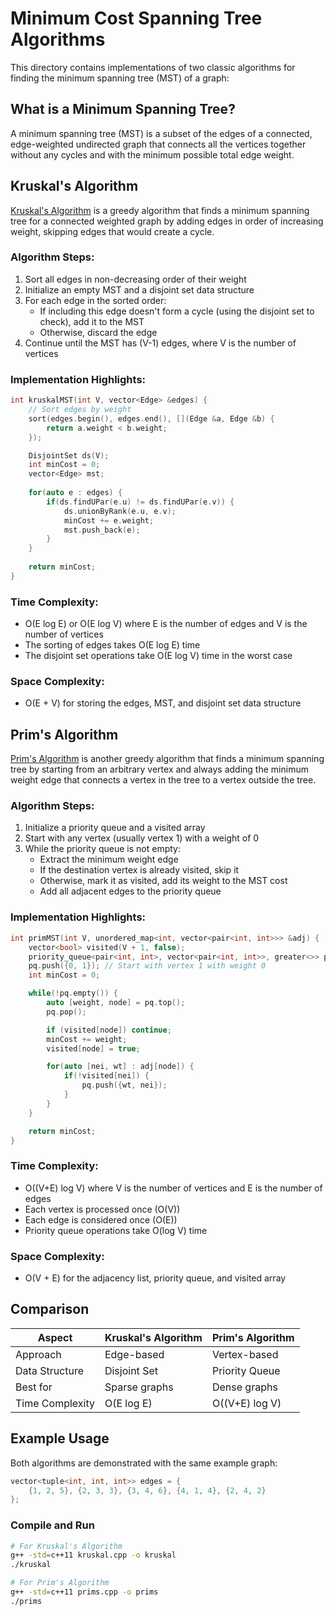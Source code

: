 # Minimum Cost Spanning Tree Algorithms

This directory contains implementations of two classic algorithms for finding the minimum spanning tree (MST) of a graph:

## What is a Minimum Spanning Tree?

A minimum spanning tree (MST) is a subset of the edges of a connected, edge-weighted undirected graph that connects all the vertices together without any cycles and with the minimum possible total edge weight.

## Kruskal's Algorithm

[Kruskal's Algorithm](kruskal.cpp) is a greedy algorithm that finds a minimum spanning tree for a connected weighted graph by adding edges in order of increasing weight, skipping edges that would create a cycle.

### Algorithm Steps:

1. Sort all edges in non-decreasing order of their weight
2. Initialize an empty MST and a disjoint set data structure
3. For each edge in the sorted order:
   - If including this edge doesn't form a cycle (using the disjoint set to check), add it to the MST
   - Otherwise, discard the edge
4. Continue until the MST has (V-1) edges, where V is the number of vertices

### Implementation Highlights:

```cpp
int kruskalMST(int V, vector<Edge> &edges) {
    // Sort edges by weight
    sort(edges.begin(), edges.end(), [](Edge &a, Edge &b) {
        return a.weight < b.weight;
    });

    DisjointSet ds(V);
    int minCost = 0;
    vector<Edge> mst;
    
    for(auto e : edges) {
        if(ds.findUPar(e.u) != ds.findUPar(e.v)) {
            ds.unionByRank(e.u, e.v);
            minCost += e.weight;
            mst.push_back(e);
        }
    }
    
    return minCost;
}
```

### Time Complexity:

- O(E log E) or O(E log V) where E is the number of edges and V is the number of vertices
- The sorting of edges takes O(E log E) time
- The disjoint set operations take O(E log V) time in the worst case

### Space Complexity:

- O(E + V) for storing the edges, MST, and disjoint set data structure

## Prim's Algorithm

[Prim's Algorithm](prims.cpp) is another greedy algorithm that finds a minimum spanning tree by starting from an arbitrary vertex and always adding the minimum weight edge that connects a vertex in the tree to a vertex outside the tree.

### Algorithm Steps:

1. Initialize a priority queue and a visited array
2. Start with any vertex (usually vertex 1) with a weight of 0
3. While the priority queue is not empty:
   - Extract the minimum weight edge
   - If the destination vertex is already visited, skip it
   - Otherwise, mark it as visited, add its weight to the MST cost
   - Add all adjacent edges to the priority queue

### Implementation Highlights:

```cpp
int primMST(int V, unordered_map<int, vector<pair<int, int>>> &adj) {
    vector<bool> visited(V + 1, false);
    priority_queue<pair<int, int>, vector<pair<int, int>>, greater<>> pq;
    pq.push({0, 1}); // Start with vertex 1 with weight 0
    int minCost = 0;

    while(!pq.empty()) {
        auto [weight, node] = pq.top();
        pq.pop();

        if (visited[node]) continue;
        minCost += weight;
        visited[node] = true;

        for(auto [nei, wt] : adj[node]) {
            if(!visited[nei]) {
                pq.push({wt, nei});
            }
        }
    }

    return minCost;
}
```

### Time Complexity:

- O((V+E) log V) where V is the number of vertices and E is the number of edges
- Each vertex is processed once (O(V))
- Each edge is considered once (O(E))
- Priority queue operations take O(log V) time

### Space Complexity:

- O(V + E) for the adjacency list, priority queue, and visited array

## Comparison

| Aspect | Kruskal's Algorithm | Prim's Algorithm |
|--------|---------------------|-------------------|
| Approach | Edge-based | Vertex-based |
| Data Structure | Disjoint Set | Priority Queue |
| Best for | Sparse graphs | Dense graphs |
| Time Complexity | O(E log E) | O((V+E) log V) |

## Example Usage

Both algorithms are demonstrated with the same example graph:

```cpp
vector<tuple<int, int, int>> edges = {
    {1, 2, 5}, {2, 3, 3}, {3, 4, 6}, {4, 1, 4}, {2, 4, 2}
};
```

### Compile and Run

```bash
# For Kruskal's Algorithm
g++ -std=c++11 kruskal.cpp -o kruskal
./kruskal

# For Prim's Algorithm
g++ -std=c++11 prims.cpp -o prims
./prims
```